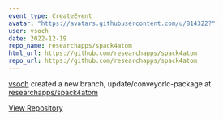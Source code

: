 ```yaml
---
event_type: CreateEvent
avatar: "https://avatars.githubusercontent.com/u/814322?"
user: vsoch
date: 2022-12-19
repo_name: researchapps/spack4atom
html_url: https://github.com/researchapps/spack4atom
repo_url: https://github.com/researchapps/spack4atom
---
```


<a href='https://github.com/vsoch' target='_blank'>vsoch</a> created a new branch, update/conveyorlc-package at <a href='https://github.com/researchapps/spack4atom' target='_blank'>researchapps/spack4atom</a>

<a href='https://github.com/researchapps/spack4atom' target='_blank'>View Repository</a>